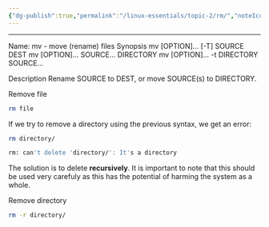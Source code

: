 ```yaml
---
{"dg-publish":true,"permalink":"/linux-essentials/topic-2/rm/","noteIcon":"1"}
---
```


---
Name: mv - move (rename) files
Synopsis
mv [OPTION]... [-T] SOURCE DEST
mv [OPTION]... SOURCE... DIRECTORY
mv [OPTION]... -t DIRECTORY SOURCE...

Description
Rename SOURCE to DEST, or move SOURCE(s) to DIRECTORY.

Remove file
```bash
rm file
```

If we try to remove a directory using the previous syntax, we get an error:
```bash
rm directory/

rm: can't delete 'directory/': It's a directory
```

The solution is to delete **recursively**. It is important to note that this should be used very carefuly as this has the potential of harming the system as a whole.

Remove directory
```bash
rm -r directory/
```
